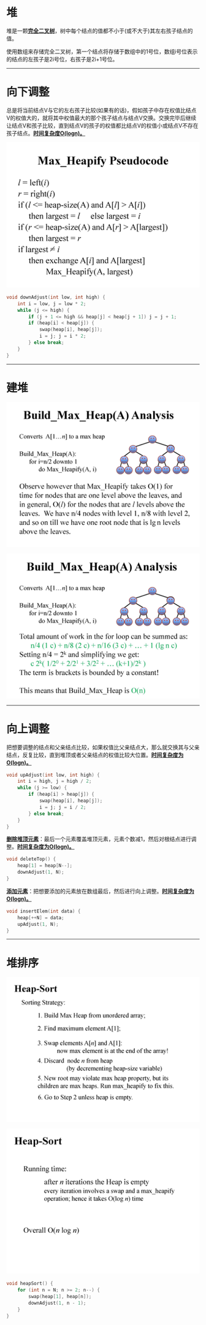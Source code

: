 # 堆

堆是一颗<u>**完全二叉树**</u>，树中每个结点的值都不小于(或不大于)其左右孩子结点的值。

使用数组来存储完全二叉树，第一个结点将存储于数组中的1号位，数组i号位表示的结点的左孩子是2i号位，右孩子是2i+1号位。

------

# 向下调整

总是将当前结点V与它的左右孩子比较(如果有的话)，假如孩子中存在权值比结点V的权值大的，就将其中权值最大的那个孩子结点与结点V交换。交换完毕后继续让结点V和孩子比较，直到结点V的孩子的权值都比结点V的权值小或结点V不存在孩子结点。<u>**时间复杂度O(logn)。**</u>

![1](README.assets/1.jpg)



```c++
void downAdjust(int low, int high) {
    int i = low, j = low * 2;
    while (j <= high) {
        if (j + 1 <= high && heap[j] < heap[j + 1]) j = j + 1;
        if (heap[i] < heap[j]) {
            swap(heap[i], heap[j]);
            i = j; j = i * 2;
        } else break;
    }
}
```

------

# 建堆



![2](README.assets/2.jpg)

![3](README.assets/3.jpg)

------

# 向上调整

把想要调整的结点和父亲结点比较，如果权值比父亲结点大，那么就交换其与父亲结点，反复比较，直到堆顶或者父亲结点的权值比较大位置。<u>**时间复杂度为O(logn)。**</u>

```c++
void upAdjust(int low, int high) {
    int i = high, j = high / 2;
    while (j >= low) {
        if (heap[i] > heap[j]) {
            swap(heap[i], heap[j]);
            i = j; j = i / 2;
        } else break;
    }
}
```

<u>**删除堆顶元素**</u>：最后一个元素覆盖堆顶元素，元素个数减1，然后对根结点进行调整。<u>**时间复杂度为O(logn)。**</u>

```c++
void deleteTop() {
    heap[1] = heap[N--];
    downAdjust(1, N);
}
```

<u>**添加元素**</u>：把想要添加的元素放在数组最后，然后进行向上调整。<u>**时间复杂度为O(logn)。**</u>

```c++
void insertElem(int data) {
    heap[++N] = data;
    upAdjust(1, N);
}
```

------

# 堆排序

![4](README.assets/4.jpg)

![5](README.assets/5.jpg)

```c++
void heapSort() {
    for (int n = N; n >= 2; n--) {
        swap(heap[1], heap[n]);
        downAdjust(1, n - 1);
    }
}
```


